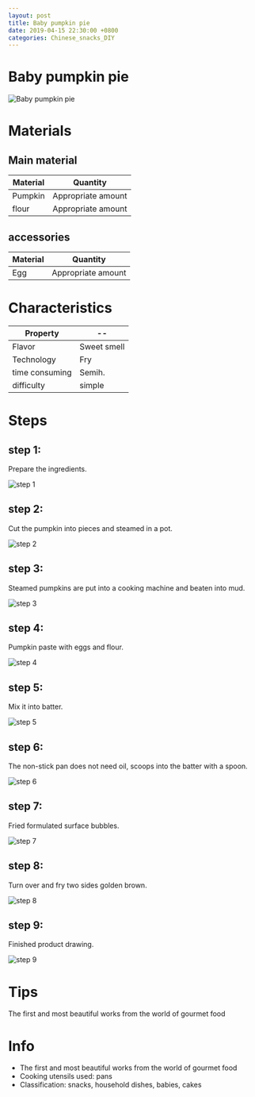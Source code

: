 ```yaml
---
layout: post
title: Baby pumpkin pie
date: 2019-04-15 22:30:00 +0800
categories: Chinese_snacks_DIY
---
```


# Baby pumpkin pie

![Baby pumpkin pie]({{site.baseurl}}/img/406394/406394.jpg)

# Materials


## Main material

Material|Quantity
--|--
Pumpkin|Appropriate amount
flour|Appropriate amount

## accessories

Material|Quantity
--|--
Egg|Appropriate amount

# Characteristics

Property|--
--|--
Flavor|Sweet smell
Technology|Fry
time consuming|Semih.
difficulty|simple

# Steps

## step 1:

Prepare the ingredients.

![step 1]({{site.baseurl}}/img/406394/1.jpg)

## step 2:

Cut the pumpkin into pieces and steamed in a pot.

![step 2]({{site.baseurl}}/img/406394/2.jpg)

## step 3:

Steamed pumpkins are put into a cooking machine and beaten into mud.

![step 3]({{site.baseurl}}/img/406394/3.jpg)

## step 4:

Pumpkin paste with eggs and flour.

![step 4]({{site.baseurl}}/img/406394/4.jpg)

## step 5:

Mix it into batter.

![step 5]({{site.baseurl}}/img/406394/5.jpg)

## step 6:

The non-stick pan does not need oil, scoops into the batter with a spoon.

![step 6]({{site.baseurl}}/img/406394/6.jpg)

## step 7:

Fried formulated surface bubbles.

![step 7]({{site.baseurl}}/img/406394/7.jpg)

## step 8:

Turn over and fry two sides golden brown.

![step 8]({{site.baseurl}}/img/406394/8.jpg)

## step 9:

Finished product drawing.

![step 9]({{site.baseurl}}/img/406394/9.jpg)

# Tips

The first and most beautiful works from the world of gourmet food

# Info

- The first and most beautiful works from the world of gourmet food
- Cooking utensils used: pans
- Classification: snacks, household dishes, babies, cakes